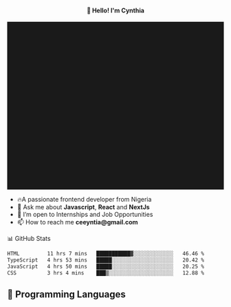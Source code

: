 <h4 align="center">👋 Hello! I'm Cynthia</h4>

<hr style="height:10%; margin-left:0; margin-right:0;" />

<div align="left">
  <ul>
  <li>🔥A passionate frontend developer from Nigeria</li>
  <li>💬 Ask me about <strong>Javascript</strong>, <strong>React</strong> and <strong> NextJs</strong></li>
  <li>👯 I’m open to Internships and Job Opportunities</li>
  <li>📫 How to reach me <strong>ceeyntia@gmail.com</strong></li>
</ul>
</div
  
## 📊 GitHub Stats

<!--START_SECTION:waka-->

```txt
HTML         11 hrs 7 mins   ███████████▓░░░░░░░░░░░░░   46.46 %
TypeScript   4 hrs 53 mins   █████░░░░░░░░░░░░░░░░░░░░   20.42 %
JavaScript   4 hrs 50 mins   █████░░░░░░░░░░░░░░░░░░░░   20.25 %
CSS          3 hrs 4 mins    ███▒░░░░░░░░░░░░░░░░░░░░░   12.88 %
```

<!--END_SECTION:waka-->

## 💬 Programming Languages

<!--START_SECTION:languages-->
<!--END_SECTION:languages-->
